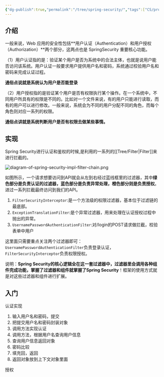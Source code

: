 ```yaml
---
{"dg-publish":true,"permalink":"/tree/spring-security/","tags":["CS/programming-languages/java/java-frameworks/spring"],"created":"2023-06-05T18:30:00.214+08:00","updated":"2023-08-27T03:51:02.066+08:00"}
---
```



## 介绍

一般来说，Web 应用的安全性包括**用户认证（Authentication）和用户授权（Authorization）**两个部分，这两点也是 SpringSecurity 重要核心功能。

（1）用户认证指的是：验证某个用户是否为系统中的合法主体，也就是说用户能否访问该系统。用户认证一般要求用户提供用户名和密码，系统通过校验用户名和密码来完成认证过程。

**通俗点说就是系统认为用户是否能登录**

（2）用户授权指的是验证某个用户是否有权限执行某个操作。在一个系统中，不同用户所具有的权限是不同的。比如对一个文件来说，有的用户只能进行读取，而有的用户可以进行修改。一般来说，系统会为不同的用户分配不同的角色，而每个角色则对应一系列的权限。

**通俗点讲就是系统判断用户是否有权限去做某些事情。**

## 实现

Spring Security进行认证和鉴权的时候,是利用的一系列的[[Tree/Filter\|Filter]]来进行拦截的。

![diagram-of-spring-security-impl-filter-chain.png](https://gcore.jsdelivr.net/gh/AlexLiu2022/resources/img/diagram-of-spring-security-impl-filter-chain.png)


如图所示，一个请求想要访问到API就会从左到右经过蓝线框里的过滤器，其中**绿色部分是负责认证的过滤器，蓝色部分是负责异常处理，橙色部分则是负责授权**。进过一系列拦截最终访问到我们的API。

1. `FilterSecurityInterceptor`:是一个方法级的权限过滤器，基本位于过滤链的最底部。
2. `ExceptionTranslationFilter`:是个异常过滤器，用来处理在认证授权过程中抛出的异常。
3. `UsernamePasswordAuthenticationFilter`:对/login的POST请求做拦截，校验表单中用户

这里面只需要重点关注两个过滤器即可：`UsernamePasswordAuthenticationFilter`负责登录认证，`FilterSecurityInterceptor`负责权限授权。

说明：**Spring Security的核心逻辑全在这一套过滤器中，过滤器里会调用各种组件完成功能，掌握了过滤器和组件就掌握了Spring Security**！框架的使用方式就是对这些过滤器和组件进行扩展。

## 入门

认证实现

1. 输入用户名和密码，提交
2. 把提交用户名和密码封装对象
34. 调用方法实现认证
5. 调用方法，根据用户名查询用户信息
6. 查询用户信息返回对象
7. 密码比较
8. 填充回，返回
9. 返回对象放到上下文对象里面


授权